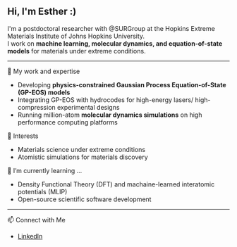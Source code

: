 ## Hi, I'm Esther :)

I'm a postdoctoral researcher with @SURGroup at the Hopkins Extreme Materials Institute of Johns Hopkins University.  
I work on **machine learning, molecular dynamics, and equation-of-state models** for materials under extreme conditions.

---
🔭 My work and expertise
- Developing **physics-constrained Gaussian Process Equation-of-State (GP-EOS) models**
- Integrating GP-EOS with hydrocodes for high-energy lasers/ high-compression experimental designs
- Running million-atom **molecular dynamics simulations** on high performance computing platforms

🚀 Interests
- Materials science under extreme conditions  
- Atomistic simulations for materials discovery
  
🌱 I’m currently learning ...
- Density Functional Theory (DFT) and machaine-learned interatomic potentials (MLIP)
- Open-source scientific software development 

---
📫 Connect with Me
- [LinkedIn](https://www.linkedin.com/in/tungyan-liu/) 
<!--
**estherlty/estherlty** is a ✨ _special_ ✨ repository because its `README.md` (this file) appears on your GitHub profile.

Here are some ideas to get you started:

- 🔭 I’m currently working on ...
- 🌱 I’m currently learning ...
- 👯 I’m looking to collaborate on ...
- 🤔 I’m looking for help with ...
- 💬 Ask me about ...
- 📫 How to reach me: ...
- 😄 Pronouns: ...
- ⚡ Fun fact: ...
-->
